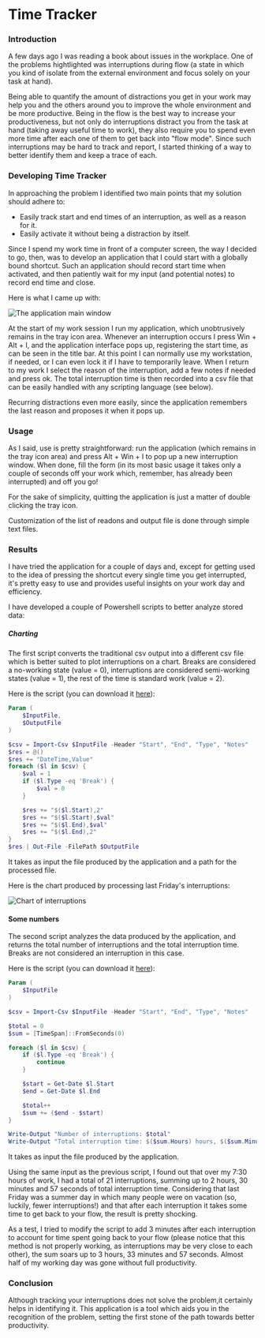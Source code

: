 # Time Tracker

### Introduction
A few days ago I was reading a book about issues in the workplace. One of the problems hightlighted was interruptions during flow (a state in which you kind of isolate from the external environment and focus solely on your task at hand).

Being able to quantify the amount of distractions you get in your work may help you and the others around you to improve the whole environment and be more productive. Being in the flow is the best way to increase your productiveness, but not only do interruptions distract you from the task at hand (taking away useful time to work), they also require you to spend even more time after each one of them to get back into "flow mode". Since such interruptions may be hard to track and report, I started thinking of a way to better identify them and keep a trace of each.

### Developing Time Tracker
In approaching the problem I identified two main points that my solution should adhere to:
* Easily track start and end times of an interruption, as well as a reason for it.
* Easily activate it without being a distraction by itself.

Since I spend my work time in front of a computer screen, the way I decided to go, then, was to develop an application that I could start with a globally bound shortcut. Such an application should record start time when activated, and then patiently wait for my input (and potential notes) to record end time and close.

Here is what I came up with:

![The application main window](https://cibboy.github.io/TimeTracker/app.png)

At the start of my work session I run my application, which unobtrusively remains in the tray icon area. Whenever an interruption occurs I press Win + Alt + I, and the application interface pops up, registering the start time, as can be seen in the title bar. At this point I can normally use my workstation, if needed, or I can even lock it if I have to temporarily leave. When I return to my work I select the reason of the interruption, add a few notes if needed and press ok. The total interruption time is then recorded into a csv file that can be easily handled with any scripting language (see below).

Recurring distractions even more easily, since the application remembers the last reason and proposes it when it pops up.

### Usage
As I said, use is pretty straightforward: run the application (which remains in the tray icon area) and press Alt + Win + I to pop up a new interruption window. When done, fill the form (in its most basic usage it takes only a couple of seconds off your work which, remember, has already been interrupted) and off you go!

For the sake of simplicity, quitting the application is just a matter of double clicking the tray icon.

Customization of the list of readons and output file is done through simple text files.

### Results
I have tried the application for a couple of days and, except for getting used to the idea of pressing the shortcut every single time you get interrupted, it's pretty easy to use and provides useful insights on your work day and efficiency.

I have developed a couple of Powershell scripts to better analyze stored data:

##### Charting
The first script converts the traditional csv output into a different csv file which is better suited to plot interruptions on a chart. Breaks are considered a no-working state (value = 0), interruptions are considered semi-working states (value = 1), the rest of the time is standard work (value = 2).

Here is the script (you can download it [here](https://cibboy.github.io/TimeTracker/Convert-TimeTrackerData.ps1)):

```powershell
Param (
    $InputFile,
    $OutputFile
)

$csv = Import-Csv $InputFile -Header "Start", "End", "Type", "Notes"
$res = @()
$res += "DateTime,Value"
foreach ($l in $csv) {
    $val = 1
    if ($l.Type -eq 'Break') {
        $val = 0
    }

    $res += "$($l.Start),2"
    $res += "$($l.Start),$val"
    $res += "$($l.End),$val"
    $res += "$($l.End),2"
}
$res | Out-File -FilePath $OutputFile
```

It takes as input the file produced by the application and a path for the processed file.

Here is the chart produced by processing last Friday's interruptions:

![Chart of interruptions](https://cibboy.github.io/TimeTracker/chart.png)

#### Some numbers
The second script analyzes the data produced by the application, and returns the total number of interruptions and the total interruption time. Breaks are not considered an interruption in this case.

Here is the script (you can download it [here](https://cibboy.github.io/TimeTracker/Analyze-TimeTrackerData.ps1)):

```powershell
Param (
    $InputFile
)

$csv = Import-Csv $InputFile -Header "Start", "End", "Type", "Notes"

$total = 0
$sum = [TimeSpan]::FromSeconds(0)

foreach ($l in $csv) {
    if ($l.Type -eq 'Break') {
        continue
    }

    $start = Get-Date $l.Start
    $end = Get-Date $l.End

    $total++
    $sum += ($end - $start)
}

Write-Output "Number of interruptions: $total"
Write-Output "Total interruption time: $($sum.Hours) hours, $($sum.Minutes) minutes, $($sum.Seconds) seconds"
```

It takes as input the file produced by the application.

Using the same input as the previous script, I found out that over my 7:30 hours of work, I had a total of 21 interruptions, summing up to 2 hours, 30 minutes and 57 seconds of total interruption time. Considering that last Friday was a summer day in which many people were on vacation (so, luckily, fewer interruptions!) and that after each interruption it takes some time to get back to your flow, the result is pretty shocking.

As a test, I tried to modify the script to add 3 minutes after each interruption to account for time spent going back to your flow (please notice that this method is not properly working, as interruptions may be very close to each other), the sum soars up to 3 hours, 33 minutes and 57 seconds. Almost half of my working day was gone without full productivity.

### Conclusion
 Although tracking your interruptions does not solve the problem,it certainly helps in identifying it. This application is a tool which aids you in the recognition of the problem, setting the first stone of the path towards better productivity.
